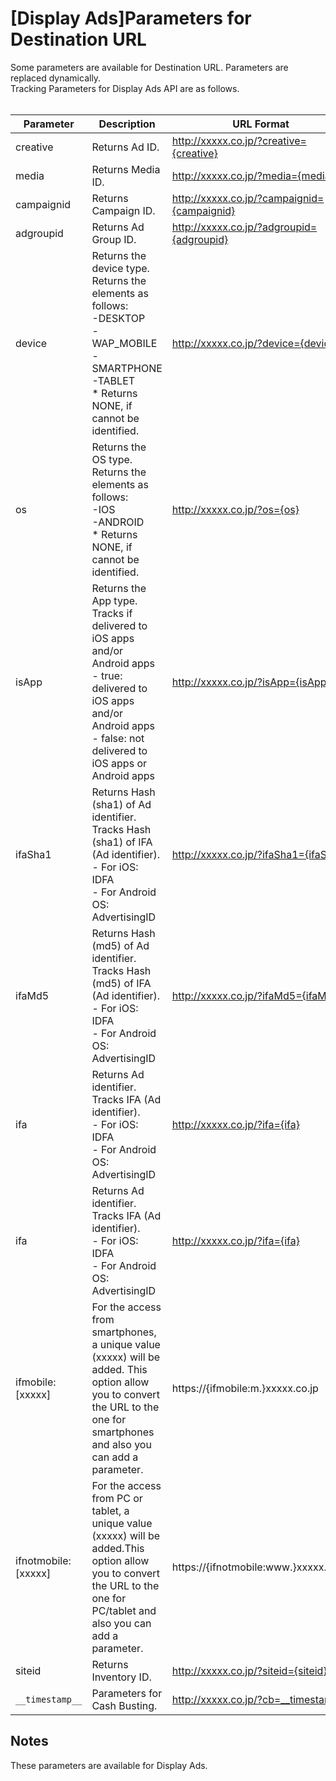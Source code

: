 # [Display Ads]Parameters for Destination URL
Some parameters are available for Destination URL. Parameters are replaced dynamically.<br>
Tracking Parameters for Display Ads API are as follows.<br>
<br>

Parameter | Description | URL Format   
----------- | ----------------- | ----------------
creative | Returns Ad ID. | http://xxxxx.co.jp/?creative={creative}
media | Returns Media ID.| http://xxxxx.co.jp/?media={media}
campaignid | Returns Campaign ID.| http://xxxxx.co.jp/?campaignid={campaignid}
adgroupid | Returns Ad Group ID.| http://xxxxx.co.jp/?adgroupid={adgroupid}
device | Returns the device type.<br>Returns the elements as follows:<br> -DESKTOP<br> -WAP_MOBILE<br> -SMARTPHONE<br> -TABLET<br>* Returns NONE, if cannot be identified. | http://xxxxx.co.jp/?device={device}
os | Returns the OS type.<br>Returns the elements as follows:<br> -IOS<br> -ANDROID<br>* Returns NONE, if cannot be identified. | http://xxxxx.co.jp/?os={os}
isApp | Returns the App type.<br>Tracks if delivered to iOS apps and/or Android apps<br> - true: delivered to iOS apps and/or Android apps<br> - false: not delivered to iOS apps or Android apps | http://xxxxx.co.jp/?isApp={isApp}
ifaSha1 | Returns Hash (sha1) of Ad identifier.<br>Tracks Hash (sha1) of IFA (Ad identifier).<br> - For iOS: IDFA<br> - For Android OS: AdvertisingID| http://xxxxx.co.jp/?ifaSha1={ifaSha1}
ifaMd5 | Returns Hash (md5) of Ad identifier.<br>Tracks Hash (md5) of IFA (Ad identifier).<br> - For iOS: IDFA<br> - For Android OS: AdvertisingID| http://xxxxx.co.jp/?ifaMd5={ifaMd5}
ifa | Returns Ad identifier.<br>Tracks IFA (Ad identifier).<br> - For iOS: IDFA<br> - For Android OS: AdvertisingID| http://xxxxx.co.jp/?ifa={ifa}
ifa | Returns Ad identifier.<br>Tracks IFA (Ad identifier).<br> - For iOS: IDFA<br> - For Android OS: AdvertisingID| http://xxxxx.co.jp/?ifa={ifa}
ifmobile:[xxxxx] | For the access from smartphones, a unique value (xxxxx) will be added. This option allow you to convert the URL to the one for smartphones and also you can add a parameter. |  https://{ifmobile:m.}xxxxx.co.jp
ifnotmobile:[xxxxx] | For the access from PC or tablet, a unique value (xxxxx) will be added.This option allow you to convert the URL to the one for PC/tablet and also you can add a parameter. | https://{ifnotmobile:www.}xxxxx.co.jp
siteid| Returns Inventory ID.| http://xxxxx.co.jp/?siteid={siteid}
`__timestamp__` | Parameters for Cash Busting. | http://xxxxx.co.jp/?cb=__timestamp__

## Notes
These parameters are available for Display Ads.
